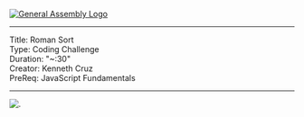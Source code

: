 [![General Assembly Logo](https://camo.githubusercontent.com/1a91b05b8f4d44b5bbfb83abac2b0996d8e26c92/687474703a2f2f692e696d6775722e636f6d2f6b6538555354712e706e67)](https://generalassemb.ly)

---
Title: Roman Sort <br>
Type: Coding Challenge <br>
Duration: "~:30" <br>
Creator: Kenneth Cruz <br>
PreReq: JavaScript Fundamentals

---
![.](https://media.tenor.com/images/f6452676b8ebe26bbac383ba74ab22af/tenor.gif)